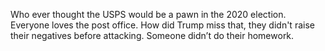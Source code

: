 Who ever thought the USPS would be a pawn in the 2020 election. Everyone loves the post office. How did Trump miss that, they didn't raise their negatives before attacking. Someone didn’t do their homework.
